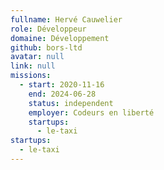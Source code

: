 ```yaml
---
fullname: Hervé Cauwelier
role: Développeur
domaine: Développement
github: bors-ltd
avatar: null
link: null
missions:
  - start: 2020-11-16
    end: 2024-06-28
    status: independent
    employer: Codeurs en liberté
    startups:
      - le-taxi
startups:
  - le-taxi
---
```

